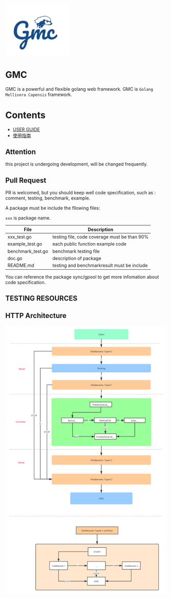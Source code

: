 <img src="/doc/images/logo2.png" width="200" height="auto"/>  

# GMC
GMC is a powerful and flexible golang web framework. GMC is `Golang Mellivora Capensis` framework.

# Contents

- [USER GUIDE](https://snail007.github.io/gmc/)
- [使用指南](https://snail007.github.io/gmc/zh)


## Attention
this project is undergoing development, will be changed frequently.

## Pull Request
PR is welcomed, but you should keep well code specification, such as : comment, testing, benchmark, example.

A package must be include the fllowing files:   

`xxx` is package name.  

| File | Description |
| ---- | ---- |
| xxx_test.go | testing file, code coverage must be than 90% |
| example_test.go  | each public function example code |
| benchmark_test.go | benchmark testing file |
| doc.go | description of package |
| README.md | testing and benchmarkresult must be include |

You can reference the package sync/gpool to get more infomation about code specification.

## TESTING RESOURCES

## HTTP Architecture

<img src="/doc/images/http-and-api-server-architecture.png" width="960" height="auto"/>  
